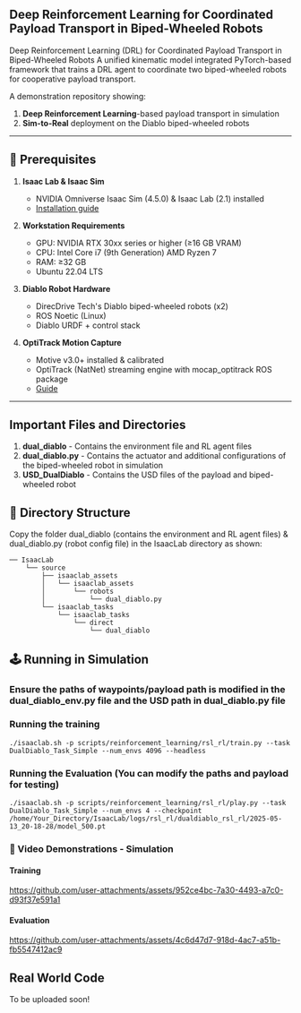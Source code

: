 ## Deep Reinforcement Learning for Coordinated Payload Transport in Biped-Wheeled Robots
Deep Reinforcement Learning (DRL) for Coordinated Payload Transport in Biped-Wheeled Robots  A unified kinematic model integrated PyTorch-based framework that trains a DRL agent to coordinate two biped-wheeled robots for cooperative payload transport.

A demonstration repository showing:

1. **Deep Reinforcement Learning**-based payload transport in simulation
2. **Sim-to-Real** deployment on the Diablo biped-wheeled robots

---

## 🚀 Prerequisites

1. **Isaac Lab & Isaac Sim** 
   - NVIDIA Omniverse Isaac Sim (4.5.0) & Isaac Lab (2.1) installed 
   - [Installation guide](https://isaac-sim.github.io/IsaacLab/main/source/setup/installation/index.html)

2. **Workstation Requirements** 
   - GPU: NVIDIA RTX 30xx series or higher (≥16 GB VRAM) 
   - CPU: Intel Core i7 (9th Generation) AMD Ryzen 7
   - RAM: ≥32 GB 
   - Ubuntu 22.04 LTS

3. **Diablo Robot Hardware** 
   - DirecDrive Tech's Diablo biped-wheeled robots (x2)
   - ROS Noetic (Linux) 
   - Diablo URDF + control stack

4. **OptiTrack Motion Capture** 
   - Motive v3.0+ installed & calibrated 
   - OptiTrack (NatNet) streaming engine with mocap_optitrack ROS package
   - [Guide](https://tuw-cpsg.github.io/tutorials/optitrack-and-ros/)

---
## Important Files and Directories
1. **dual_diablo** - Contains the environment file and RL agent files
2. **dual_diablo.py** - Contains the actuator and additional configurations of the biped-wheeled robot in simulation
3. **USD_DualDiablo** - Contains the USD files of the payload and biped-wheeled robot 

## 📁 Directory Structure

Copy the folder dual_diablo (contains the environment and RL agent files) & dual_diablo.py (robot config file) in the IsaacLab directory as shown:
```
── IsaacLab
    └── source
        ├── isaaclab_assets
        │   └── isaaclab_assets
        │       └── robots
        │           └── dual_diablo.py
        └── isaaclab_tasks
            └── isaaclab_tasks
                └── direct
                    └── dual_diablo
```
## 🕹️ Running in Simulation
### Ensure the paths of waypoints/payload path is modified in the dual_diablo_env.py file and the USD path in dual_diablo.py file
### Running the training
```
./isaaclab.sh -p scripts/reinforcement_learning/rsl_rl/train.py --task DualDiablo_Task_Simple --num_envs 4096 --headless
```

### Running the Evaluation (You can modify the paths and payload for testing)
```
./isaaclab.sh -p scripts/reinforcement_learning/rsl_rl/play.py --task DualDiablo_Task_Simple --num_envs 4 --checkpoint /home/Your_Directory/IsaacLab/logs/rsl_rl/dualdiablo_rsl_rl/2025-05-13_20-18-28/model_500.pt
```
### 🎥 Video Demonstrations - Simulation
#### Training
https://github.com/user-attachments/assets/952ce4bc-7a30-4493-a7c0-d93f37e591a1

#### Evaluation
https://github.com/user-attachments/assets/4c6d47d7-918d-4ac7-a51b-fb5547412ac9

## Real World Code
To be uploaded soon!


